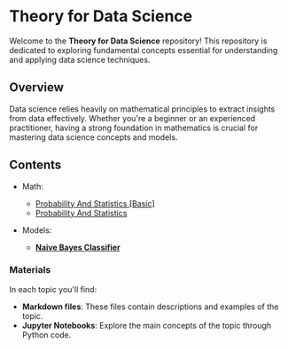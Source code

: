 # Theory for Data Science

Welcome to the **Theory for Data Science** repository! This repository is dedicated to exploring fundamental concepts essential for understanding and applying data science techniques.

## Overview

Data science relies heavily on mathematical principles to extract insights from data effectively. Whether you're a beginner or an experienced practitioner, having a strong foundation in mathematics is crucial for mastering data science concepts and models.

## Contents

- Math:
  - [Probability And Statistics [Basic]](Math/ProbStatBasic)
  - [Probability And Statistics](Math/ProbStat)

- Models:
  - [**Naive Bayes Classifier**](Models/Naive-Bayes-Classifier)

### Materials

In each topic you'll find:

- **Markdown files**: These files contain descriptions and examples of the topic.
- **Jupyter Notebooks**: Explore the main concepts of the topic through Python code.
